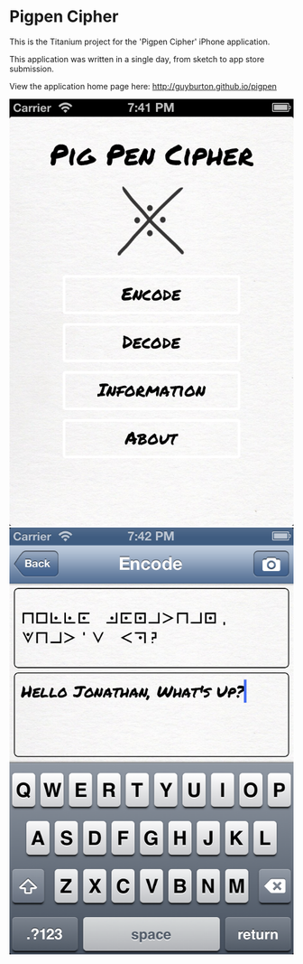 Pigpen Cipher
=============

This is the Titanium project for the 'Pigpen Cipher' iPhone application.

This application was written in a single day, from sketch to app store submission.

View the application home page here: http://guyburton.github.io/pigpen

![Alt text](https://github.com/guyburton/pigpen/blob/gh-pages/Screenshots/titleScreen.png?raw=true "Title Screen")
![Alt text](https://github.com/guyburton/pigpen/blob/gh-pages/Screenshots/encodeScreen.png?raw=true "Title Screen")
